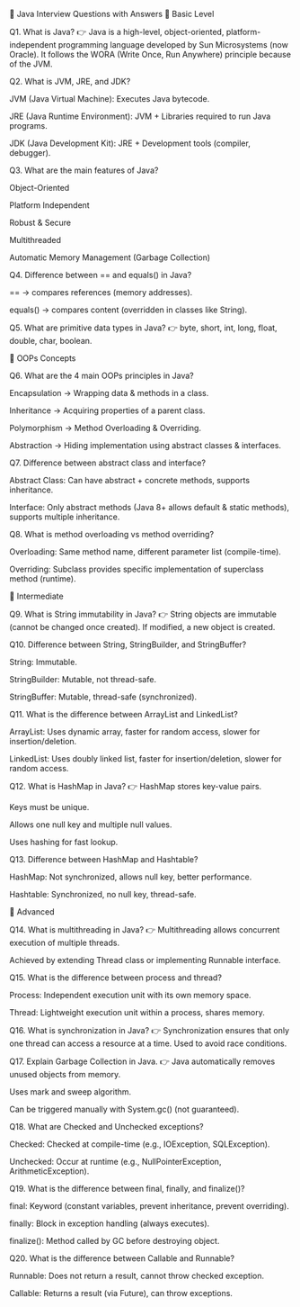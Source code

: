 📌 Java Interview Questions with Answers
🔹 Basic Level

Q1. What is Java?
👉 Java is a high-level, object-oriented, platform-independent programming language developed by Sun Microsystems (now Oracle). It follows the WORA (Write Once, Run Anywhere) principle because of the JVM.

Q2. What is JVM, JRE, and JDK?

JVM (Java Virtual Machine): Executes Java bytecode.

JRE (Java Runtime Environment): JVM + Libraries required to run Java programs.

JDK (Java Development Kit): JRE + Development tools (compiler, debugger).

Q3. What are the main features of Java?

Object-Oriented

Platform Independent

Robust & Secure

Multithreaded

Automatic Memory Management (Garbage Collection)

Q4. Difference between == and equals() in Java?

== → compares references (memory addresses).

equals() → compares content (overridden in classes like String).

Q5. What are primitive data types in Java?
👉 byte, short, int, long, float, double, char, boolean.

🔹 OOPs Concepts

Q6. What are the 4 main OOPs principles in Java?

Encapsulation → Wrapping data & methods in a class.

Inheritance → Acquiring properties of a parent class.

Polymorphism → Method Overloading & Overriding.

Abstraction → Hiding implementation using abstract classes & interfaces.

Q7. Difference between abstract class and interface?

Abstract Class: Can have abstract + concrete methods, supports inheritance.

Interface: Only abstract methods (Java 8+ allows default & static methods), supports multiple inheritance.

Q8. What is method overloading vs method overriding?

Overloading: Same method name, different parameter list (compile-time).

Overriding: Subclass provides specific implementation of superclass method (runtime).

🔹 Intermediate

Q9. What is String immutability in Java?
👉 String objects are immutable (cannot be changed once created).
If modified, a new object is created.

Q10. Difference between String, StringBuilder, and StringBuffer?

String: Immutable.

StringBuilder: Mutable, not thread-safe.

StringBuffer: Mutable, thread-safe (synchronized).

Q11. What is the difference between ArrayList and LinkedList?

ArrayList: Uses dynamic array, faster for random access, slower for insertion/deletion.

LinkedList: Uses doubly linked list, faster for insertion/deletion, slower for random access.

Q12. What is HashMap in Java?
👉 HashMap stores key-value pairs.

Keys must be unique.

Allows one null key and multiple null values.

Uses hashing for fast lookup.

Q13. Difference between HashMap and Hashtable?

HashMap: Not synchronized, allows null key, better performance.

Hashtable: Synchronized, no null key, thread-safe.

🔹 Advanced

Q14. What is multithreading in Java?
👉 Multithreading allows concurrent execution of multiple threads.

Achieved by extending Thread class or implementing Runnable interface.

Q15. What is the difference between process and thread?

Process: Independent execution unit with its own memory space.

Thread: Lightweight execution unit within a process, shares memory.

Q16. What is synchronization in Java?
👉 Synchronization ensures that only one thread can access a resource at a time.
Used to avoid race conditions.

Q17. Explain Garbage Collection in Java.
👉 Java automatically removes unused objects from memory.

Uses mark and sweep algorithm.

Can be triggered manually with System.gc() (not guaranteed).

Q18. What are Checked and Unchecked exceptions?

Checked: Checked at compile-time (e.g., IOException, SQLException).

Unchecked: Occur at runtime (e.g., NullPointerException, ArithmeticException).

Q19. What is the difference between final, finally, and finalize()?

final: Keyword (constant variables, prevent inheritance, prevent overriding).

finally: Block in exception handling (always executes).

finalize(): Method called by GC before destroying object.

Q20. What is the difference between Callable and Runnable?

Runnable: Does not return a result, cannot throw checked exception.

Callable: Returns a result (via Future), can throw exceptions.